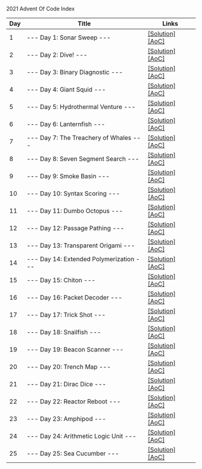 2021 Advent Of Code Index

|   Day   | Title                                         |  Links                                       |
| --------|-----------------------------------------------|--------------------------------------------- |
|    1    |  --- Day 1: Sonar Sweep --- | [\[Solution\]](./Day01.kt) [\[AoC\]](http://adventofcode.com/2021/day/1) |
|    2    |  --- Day 2: Dive! --- | [\[Solution\]](./Day02.kt) [\[AoC\]](http://adventofcode.com/2021/day/2) |
|    3    |  --- Day 3: Binary Diagnostic --- | [\[Solution\]](./Day03.kt) [\[AoC\]](http://adventofcode.com/2021/day/3) |
|    4    |  --- Day 4: Giant Squid --- | [\[Solution\]](./Day04.kt) [\[AoC\]](http://adventofcode.com/2021/day/4) |
|    5    |  --- Day 5: Hydrothermal Venture --- | [\[Solution\]](./Day05.kt) [\[AoC\]](http://adventofcode.com/2021/day/5) |
|    6    |  --- Day 6: Lanternfish --- | [\[Solution\]](./Day06.kt) [\[AoC\]](http://adventofcode.com/2021/day/6) |
|    7    |  --- Day 7: The Treachery of Whales --- | [\[Solution\]](./Day07.kt) [\[AoC\]](http://adventofcode.com/2021/day/7) |
|    8    |  --- Day 8: Seven Segment Search --- | [\[Solution\]](./Day08.kt) [\[AoC\]](http://adventofcode.com/2021/day/8) |
|    9    |  --- Day 9: Smoke Basin --- | [\[Solution\]](./Day09.kt) [\[AoC\]](http://adventofcode.com/2021/day/9) |
|   10    |  --- Day 10: Syntax Scoring --- | [\[Solution\]](./Day10.kt) [\[AoC\]](http://adventofcode.com/2021/day/10) |
|   11    |  --- Day 11: Dumbo Octopus --- | [\[Solution\]](./Day11.kt) [\[AoC\]](http://adventofcode.com/2021/day/11) |
|   12    |  --- Day 12: Passage Pathing --- | [\[Solution\]](./Day12.kt) [\[AoC\]](http://adventofcode.com/2021/day/12) |
|   13    |  --- Day 13: Transparent Origami --- | [\[Solution\]](./Day13.kt) [\[AoC\]](http://adventofcode.com/2021/day/13) |
|   14    |  --- Day 14: Extended Polymerization --- | [\[Solution\]](./Day14.kt) [\[AoC\]](http://adventofcode.com/2021/day/14) |
|   15    |  --- Day 15: Chiton --- | [\[Solution\]](./Day15.kt) [\[AoC\]](http://adventofcode.com/2021/day/15) |
|   16    |  --- Day 16: Packet Decoder --- | [\[Solution\]](./Day16.kt) [\[AoC\]](http://adventofcode.com/2021/day/16) |
|   17    |  --- Day 17: Trick Shot --- | [\[Solution\]](./Day17.kt) [\[AoC\]](http://adventofcode.com/2021/day/17) |
|   18    |  --- Day 18: Snailfish --- | [\[Solution\]](./Day18.kt) [\[AoC\]](http://adventofcode.com/2021/day/18) |
|   19    |  --- Day 19: Beacon Scanner --- | [\[Solution\]](./Day19.kt) [\[AoC\]](http://adventofcode.com/2021/day/19) |
|   20    |  --- Day 20: Trench Map --- | [\[Solution\]](./Day20.kt) [\[AoC\]](http://adventofcode.com/2021/day/20) |
|   21    |  --- Day 21: Dirac Dice --- | [\[Solution\]](./Day21.kt) [\[AoC\]](http://adventofcode.com/2021/day/21) |
|   22    |  --- Day 22: Reactor Reboot --- | [\[Solution\]](./Day22.kt) [\[AoC\]](http://adventofcode.com/2021/day/22) |
|   23    |  --- Day 23: Amphipod --- | [\[Solution\]](./Day23.kt) [\[AoC\]](http://adventofcode.com/2021/day/23) |
|   24    |  --- Day 24: Arithmetic Logic Unit --- | [\[Solution\]](./Day24.kt) [\[AoC\]](http://adventofcode.com/2021/day/24) |
|   25    |  --- Day 25: Sea Cucumber --- | [\[Solution\]](./Day25.kt) [\[AoC\]](http://adventofcode.com/2021/day/25) |

